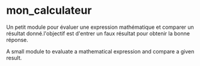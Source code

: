 # mon_calculateur

Un petit module pour évaluer une expression mathématique et comparer un résultat donné.l'objectif est d'entrer un faux résultat pour obtenir la bonne réponse.

A small module to evaluate a mathematical expression and compare a given result.
